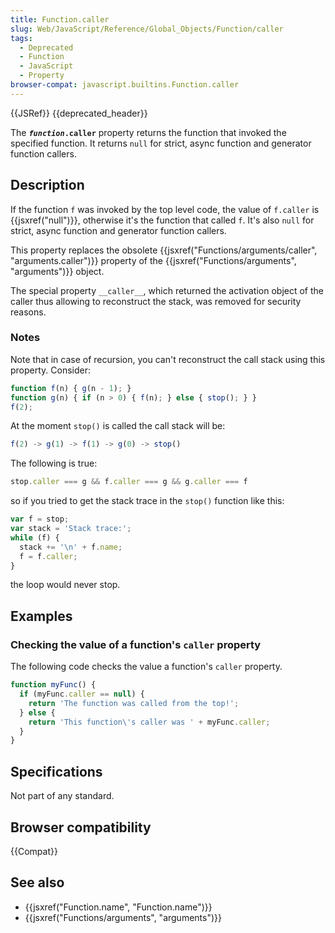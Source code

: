 ```yaml
---
title: Function.caller
slug: Web/JavaScript/Reference/Global_Objects/Function/caller
tags:
  - Deprecated
  - Function
  - JavaScript
  - Property
browser-compat: javascript.builtins.Function.caller
---
```

{{JSRef}} {{deprecated_header}}

The **<code><var>function</var>.caller</code>** property returns the function
that invoked the specified function. It returns `null` for strict, async
function and generator function callers.

## Description

If the function `f` was invoked by the top level code, the value of `f.caller`
is {{jsxref("null")}}, otherwise it's the function that called `f`. It's
also `null` for strict, async function and generator function callers.

This property replaces the obsolete
{{jsxref("Functions/arguments/caller", "arguments.caller")}}
property of the {{jsxref("Functions/arguments", "arguments")}}
object.

The special property `__caller__`, which returned the activation object of the
caller thus allowing to reconstruct the stack, was removed for security reasons.

### Notes

Note that in case of recursion, you can't reconstruct the call stack using this
property. Consider:

```js
function f(n) { g(n - 1); }
function g(n) { if (n > 0) { f(n); } else { stop(); } }
f(2);
```

At the moment `stop()` is called the call stack will be:

```js
f(2) -> g(1) -> f(1) -> g(0) -> stop()
```

The following is true:

```js
stop.caller === g && f.caller === g && g.caller === f
```

so if you tried to get the stack trace in the `stop()` function like this:

```js
var f = stop;
var stack = 'Stack trace:';
while (f) {
  stack += '\n' + f.name;
  f = f.caller;
}
```

the loop would never stop.

## Examples

### Checking the value of a function's `caller` property

The following code checks the value a function's `caller` property.

```js
function myFunc() {
  if (myFunc.caller == null) {
    return 'The function was called from the top!';
  } else {
    return 'This function\'s caller was ' + myFunc.caller;
  }
}
```

## Specifications

Not part of any standard.

## Browser compatibility

{{Compat}}

## See also

*   {{jsxref("Function.name", "Function.name")}}
*   {{jsxref("Functions/arguments", "arguments")}}
